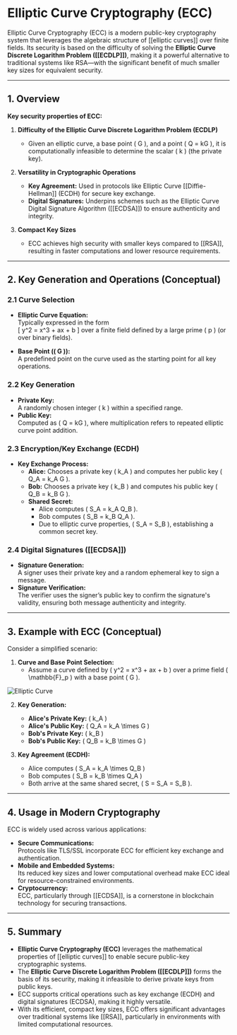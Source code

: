 # Elliptic Curve Cryptography (ECC)

Elliptic Curve Cryptography (ECC) is a modern public-key cryptography system that leverages the algebraic structure of [[elliptic curves]] over finite fields. Its security is based on the difficulty of solving the **Elliptic Curve Discrete Logarithm Problem ([[ECDLP]])**, making it a powerful alternative to traditional systems like RSA—with the significant benefit of much smaller key sizes for equivalent security.

---

## 1. Overview

**Key security properties of ECC:**

1. **Difficulty of the Elliptic Curve Discrete Logarithm Problem (ECDLP)**  
   - Given an elliptic curve, a base point \( G \), and a point \( Q = kG \), it is computationally infeasible to determine the scalar \( k \) (the private key).

2. **Versatility in Cryptographic Operations**  
   - **Key Agreement:** Used in protocols like Elliptic Curve [[Diffie-Hellman]] (ECDH) for secure key exchange.
   - **Digital Signatures:** Underpins schemes such as the Elliptic Curve Digital Signature Algorithm ([[ECDSA]]) to ensure authenticity and integrity.

3. **Compact Key Sizes**  
   - ECC achieves high security with smaller keys compared to [[RSA]], resulting in faster computations and lower resource requirements.

---

## 2. Key Generation and Operations (Conceptual)

### 2.1 Curve Selection
- **Elliptic Curve Equation:**  
  Typically expressed in the form  
  \[
  y^2 = x^3 + ax + b
  \]
  over a finite field defined by a large prime \( p \) (or over binary fields).

- **Base Point (\( G \)):**  
  A predefined point on the curve used as the starting point for all key operations.

### 2.2 Key Generation
- **Private Key:**  
  A randomly chosen integer \( k \) within a specified range.
- **Public Key:**  
  Computed as \( Q = kG \), where multiplication refers to repeated elliptic curve point addition.

### 2.3 Encryption/Key Exchange (ECDH)
- **Key Exchange Process:**
  - **Alice:** Chooses a private key \( k_A \) and computes her public key \( Q_A = k_A G \).
  - **Bob:** Chooses a private key \( k_B \) and computes his public key \( Q_B = k_B G \).
  - **Shared Secret:**  
    - Alice computes \( S_A = k_A Q_B \).  
    - Bob computes \( S_B = k_B Q_A \).  
    - Due to elliptic curve properties, \( S_A = S_B \), establishing a common secret key.

### 2.4 Digital Signatures ([[ECDSA]])
- **Signature Generation:**  
  A signer uses their private key and a random ephemeral key to sign a message.
- **Signature Verification:**  
  The verifier uses the signer’s public key to confirm the signature's validity, ensuring both message authenticity and integrity.

---

## 3. Example with ECC (Conceptual)

Consider a simplified scenario:

1. **Curve and Base Point Selection:**  
   - Assume a curve defined by \( y^2 = x^3 + ax + b \) over a prime field \( \mathbb{F}_p \) with a base point \( G \).

![Elliptic Curve](ECC.png)

2. **Key Generation:**  
   - **Alice's Private Key:** \( k_A \)  
   - **Alice's Public Key:** \( Q_A = k_A \times G \)  
   - **Bob's Private Key:** \( k_B \)  
   - **Bob's Public Key:** \( Q_B = k_B \times G \)

3. **Key Agreement (ECDH):**  
   - Alice computes \( S_A = k_A \times Q_B \)  
   - Bob computes \( S_B = k_B \times Q_A \)  
   - Both arrive at the same shared secret, \( S = S_A = S_B \).
---

## 4. Usage in Modern Cryptography

ECC is widely used across various applications:

- **Secure Communications:**  
  Protocols like TLS/SSL incorporate ECC for efficient key exchange and authentication.
- **Mobile and Embedded Systems:**  
  Its reduced key sizes and lower computational overhead make ECC ideal for resource-constrained environments.
- **Cryptocurrency:**  
  ECC, particularly through [[ECDSA]], is a cornerstone in blockchain technology for securing transactions.

---

## 5. Summary

- **Elliptic Curve Cryptography (ECC)** leverages the mathematical properties of [[elliptic curves]] to enable secure public-key cryptographic systems.
- The **Elliptic Curve Discrete Logarithm Problem ([[ECDLP]])** forms the basis of its security, making it infeasible to derive private keys from public keys.
- ECC supports critical operations such as key exchange (ECDH) and digital signatures (ECDSA), making it highly versatile.
- With its efficient, compact key sizes, ECC offers significant advantages over traditional systems like [[RSA]], particularly in environments with limited computational resources.
